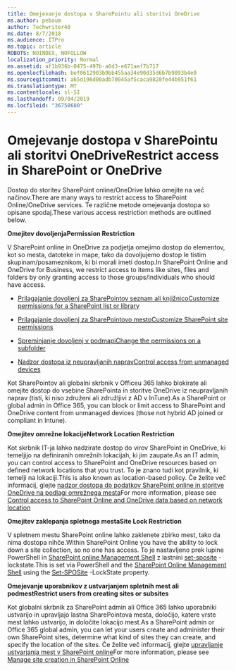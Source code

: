 ```yaml
---
title: Omejevanje dostopa v SharePointu ali storitvi OneDrive
ms.author: pebaum
author: Techwriter40
ms.date: 8/7/2018
ms.audience: ITPro
ms.topic: article
ROBOTS: NOINDEX, NOFOLLOW
localization_priority: Normal
ms.assetid: af1b936b-0475-497b-a6d3-e671aef7b717
ms.openlocfilehash: bef0612903b9bb455aa34e90d35d6b7b9093b4e0
ms.sourcegitcommit: a65d196d00adb70045af5caca9828fe44b951f61
ms.translationtype: MT
ms.contentlocale: sl-SI
ms.lasthandoff: 09/04/2019
ms.locfileid: "36750680"
---
```

# <a name="restrict-access-in-sharepoint-or-onedrive"></a><span data-ttu-id="5ddc5-102">Omejevanje dostopa v SharePointu ali storitvi OneDrive</span><span class="sxs-lookup"><span data-stu-id="5ddc5-102">Restrict access in SharePoint or OneDrive</span></span>

<span data-ttu-id="5ddc5-103">Dostop do storitev SharePoint online/OneDrive lahko omejite na več načinov.</span><span class="sxs-lookup"><span data-stu-id="5ddc5-103">There are many ways to restrict access to SharePoint Online/OneDrive services.</span></span> <span data-ttu-id="5ddc5-104">Te različne metode omejevanja dostopa so opisane spodaj.</span><span class="sxs-lookup"><span data-stu-id="5ddc5-104">These various access restriction methods are outlined below.</span></span> 

<span data-ttu-id="5ddc5-105">**Omejitev dovoljenja**</span><span class="sxs-lookup"><span data-stu-id="5ddc5-105">**Permission Restriction**</span></span>

<span data-ttu-id="5ddc5-106">V SharePoint online in OneDrive za podjetja omejimo dostop do elementov, kot so mesta, datoteke in mape, tako da dovoljujemo dostop le tistim skupinam/posameznikom, ki bi morali imeti dostop.</span><span class="sxs-lookup"><span data-stu-id="5ddc5-106">In SharePoint Online and OneDrive for Business, we restrict access to items like sites, files and folders by only granting access to those groups/individuals who should have access.</span></span>

- [<span data-ttu-id="5ddc5-107">Prilagajanje dovoljenj za SharePointov seznam ali knjižnico</span><span class="sxs-lookup"><span data-stu-id="5ddc5-107">Customize permissions for a SharePoint list or library</span></span>](https://support.office.com/article/Customize-permissions-for-a-SharePoint-list-or-library-02d770f3-59eb-4910-a608-5f84cc297782)

- [<span data-ttu-id="5ddc5-108">Prilagajanje dovoljenj za SharePointovo mesto</span><span class="sxs-lookup"><span data-stu-id="5ddc5-108">Customize SharePoint site permissions</span></span>](https://docs.microsoft.com/sharepoint/customize-sharepoint-site-permissions)

- [<span data-ttu-id="5ddc5-109">Spreminjanje dovoljenj v podmapi</span><span class="sxs-lookup"><span data-stu-id="5ddc5-109">Change the permissions on a subfolder</span></span>](https://support.office.com/article/Change-the-permissions-on-a-subfolder-5427BD7C-F20A-4F75-8CF2-5359DD45A1A6)

- [<span data-ttu-id="5ddc5-110">Nadzor dostopa iz neupravljanih naprav</span><span class="sxs-lookup"><span data-stu-id="5ddc5-110">Control access from unmanaged devices</span></span>](https://docs.microsoft.com/sharepoint/control-access-from-unmanaged-devices)

<span data-ttu-id="5ddc5-111">Kot SharePointov ali globalni skrbnik v Officeu 365 lahko blokirate ali omejite dostop do vsebine SharePointa in storitve OneDrive iz neupravljanih naprav (tisti, ki niso združeni ali združljivi z AD v InTune).</span><span class="sxs-lookup"><span data-stu-id="5ddc5-111">As a SharePoint or global admin in Office 365, you can block or limit access to SharePoint and OneDrive content from unmanaged devices (those not hybrid AD joined or compliant in Intune).</span></span>

<span data-ttu-id="5ddc5-112">**Omejitev omrežne lokacije**</span><span class="sxs-lookup"><span data-stu-id="5ddc5-112">**Network Location Restriction**</span></span>

<span data-ttu-id="5ddc5-113">Kot skrbnik IT-ja lahko nadzirate dostop do virov SharePoint in OneDrive, ki temeljijo na definiranih omrežnih lokacijah, ki jim zaupate.</span><span class="sxs-lookup"><span data-stu-id="5ddc5-113">As an IT admin, you can control access to SharePoint and OneDrive resources based on defined network locations that you trust.</span></span> <span data-ttu-id="5ddc5-114">To je znano tudi kot pravilnik, ki temelji na lokaciji.</span><span class="sxs-lookup"><span data-stu-id="5ddc5-114">This is also known as location-based policy.</span></span> <span data-ttu-id="5ddc5-115">Če želite več informacij, glejte [nadzor dostopa do podatkov SharePoint online in storitve OneDrive na podlagi omrežnega mesta](https://docs.microsoft.com/sharepoint/control-access-based-on-network-location)</span><span class="sxs-lookup"><span data-stu-id="5ddc5-115">For more information, please see [Control access to SharePoint Online and OneDrive data based on network location](https://docs.microsoft.com/sharepoint/control-access-based-on-network-location)</span></span>

<span data-ttu-id="5ddc5-116">**Omejitev zaklepanja spletnega mesta**</span><span class="sxs-lookup"><span data-stu-id="5ddc5-116">**Site Lock Restriction**</span></span> 

<span data-ttu-id="5ddc5-117">V spletnem mestu SharePoint online lahko zaklenete zbirko mest, tako da nima dostopa nihče.</span><span class="sxs-lookup"><span data-stu-id="5ddc5-117">Within SharePoint Online you have the ability to lock down a site collection, so no one has access.</span></span> <span data-ttu-id="5ddc5-118">To je nastavljeno prek lupine PowerShell in [SharePoint online Management Shell](https://docs.microsoft.com/powershell/sharepoint/sharepoint-online/connect-sharepoint-online?view=sharepoint-ps) z lastnini [set-sposite](https://docs.microsoft.com/powershell/module/sharepoint-online/set-sposite?view=sharepoint-ps) -lockstate.</span><span class="sxs-lookup"><span data-stu-id="5ddc5-118">This is set via PowerShell and the [SharePoint Online Management Shell](https://docs.microsoft.com/powershell/sharepoint/sharepoint-online/connect-sharepoint-online?view=sharepoint-ps) using the [Set-SPOSite](https://docs.microsoft.com/powershell/module/sharepoint-online/set-sposite?view=sharepoint-ps) -LockState property.</span></span>

<span data-ttu-id="5ddc5-119">**Omejevanje uporabnikov z ustvarjanjem spletnih mest ali podmest**</span><span class="sxs-lookup"><span data-stu-id="5ddc5-119">**Restrict users from creating sites or subsites**</span></span>

<span data-ttu-id="5ddc5-120">Kot globalni skrbnik za SharePoint admin ali Office 365 lahko uporabniki ustvarijo in upravljajo lastna SharePointova mesta, določijo, katere vrste mest lahko ustvarijo, in določite lokacijo mest.</span><span class="sxs-lookup"><span data-stu-id="5ddc5-120">As a SharePoint admin or Office 365 global admin, you can let your users create and administer their own SharePoint sites, determine what kind of sites they can create, and specify the location of the sites.</span></span> <span data-ttu-id="5ddc5-121">Če želite več informacij, glejte [upravljanje ustvarjanja mest v SharePoint online](https://docs.microsoft.com/sharepoint/manage-site-creation)</span><span class="sxs-lookup"><span data-stu-id="5ddc5-121">For more information, please see [Manage site creation in SharePoint Online](https://docs.microsoft.com/sharepoint/manage-site-creation)</span></span>

